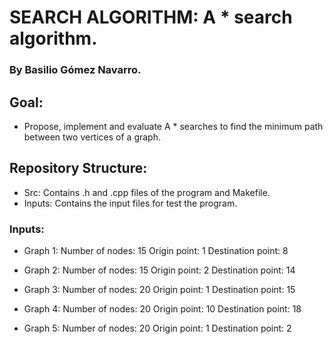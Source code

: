 # SEARCH ALGORITHM: A * search algorithm.
### By Basilio Gómez Navarro.

## 	Goal:

 - Propose, implement and evaluate A * searches to find the minimum path 
   between two vertices of a graph.

## Repository Structure:

 - Src: Contains .h and .cpp files of the program and Makefile.
 - Inputs: Contains the input files for test the program.


### Inputs:

 - Graph 1:
    Number of nodes: 15
    Origin point: 1
    Destination point: 8

 - Graph 2:
    Number of nodes: 15
    Origin point: 2
    Destination point: 14

 - Graph 3:
    Number of nodes: 20
    Origin point: 1
    Destination point: 15

 - Graph 4:
    Number of nodes: 20
    Origin point: 10
    Destination point: 18

 - Graph 5:
    Number of nodes: 20
    Origin point: 1
    Destination point: 2
